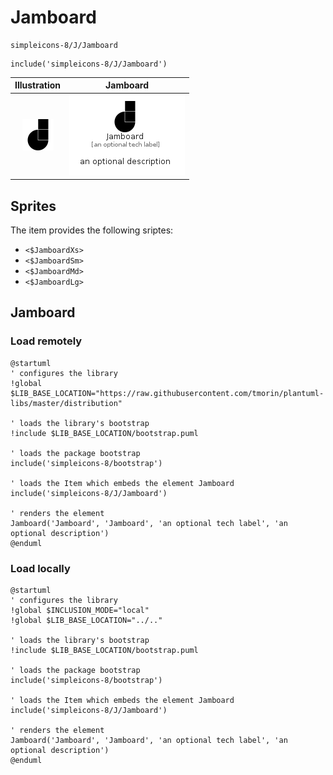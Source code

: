 # Jamboard


```text
simpleicons-8/J/Jamboard
```

```text
include('simpleicons-8/J/Jamboard')
```



| Illustration | Jamboard |
| :---: | :---: |
| ![illustration for Illustration](../../simpleicons-8/J/Jamboard.png) | ![illustration for Jamboard](../../simpleicons-8/J/Jamboard.Local.png) |



## Sprites
The item provides the following sriptes:

- `<$JamboardXs>`
- `<$JamboardSm>`
- `<$JamboardMd>`
- `<$JamboardLg>`





## Jamboard

### Load remotely
```plantuml
@startuml
' configures the library
!global $LIB_BASE_LOCATION="https://raw.githubusercontent.com/tmorin/plantuml-libs/master/distribution"

' loads the library's bootstrap
!include $LIB_BASE_LOCATION/bootstrap.puml

' loads the package bootstrap
include('simpleicons-8/bootstrap')

' loads the Item which embeds the element Jamboard
include('simpleicons-8/J/Jamboard')

' renders the element
Jamboard('Jamboard', 'Jamboard', 'an optional tech label', 'an optional description')
@enduml
```

### Load locally
```plantuml
@startuml
' configures the library
!global $INCLUSION_MODE="local"
!global $LIB_BASE_LOCATION="../.."

' loads the library's bootstrap
!include $LIB_BASE_LOCATION/bootstrap.puml

' loads the package bootstrap
include('simpleicons-8/bootstrap')

' loads the Item which embeds the element Jamboard
include('simpleicons-8/J/Jamboard')

' renders the element
Jamboard('Jamboard', 'Jamboard', 'an optional tech label', 'an optional description')
@enduml
```

